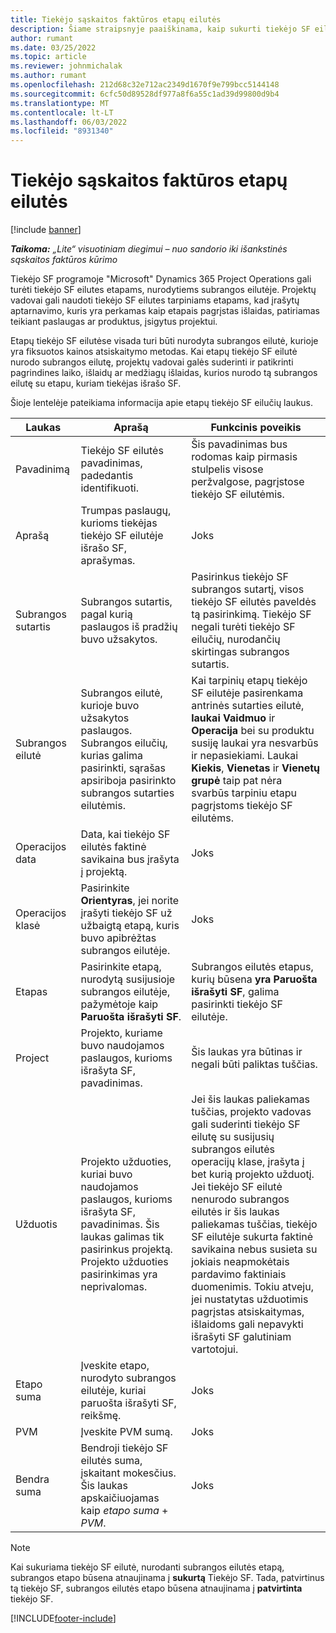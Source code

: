 ```yaml
---
title: Tiekėjo sąskaitos faktūros etapų eilutės
description: Šiame straipsnyje paaiškinama, kaip sukurti tiekėjo SF eilutes antrinės sutarties tarpiniams etapams.
author: rumant
ms.date: 03/25/2022
ms.topic: article
ms.reviewer: johnmichalak
ms.author: rumant
ms.openlocfilehash: 212d68c32e712ac2349d1670f9e799bcc5144148
ms.sourcegitcommit: 6cfc50d89528df977a8f6a55c1ad39d99800d9b4
ms.translationtype: MT
ms.contentlocale: lt-LT
ms.lasthandoff: 06/03/2022
ms.locfileid: "8931340"
---
```

# <a name="vendor-invoice-lines-for-milestones"></a>Tiekėjo sąskaitos faktūros etapų eilutės

[!include [banner](../../includes/dataverse-preview.md)]

_**Taikoma:** „Lite“ visuotiniam diegimui – nuo sandorio iki išankstinės sąskaitos faktūros kūrimo_

Tiekėjo SF programoje "Microsoft" Dynamics 365 Project Operations gali turėti tiekėjo SF eilutes etapams, nurodytiems subrangos eilutėje. Projektų vadovai gali naudoti tiekėjo SF eilutes tarpiniams etapams, kad įrašytų aptarnavimo, kuris yra perkamas kaip etapais pagrįstas išlaidas, patiriamas teikiant paslaugas ar produktus, įsigytus projektui.

Etapų tiekėjo SF eilutėse visada turi būti nurodyta subrangos eilutė, kurioje yra fiksuotos kainos atsiskaitymo metodas. Kai etapų tiekėjo SF eilutė nurodo subrangos eilutę, projektų vadovai galės suderinti ir patikrinti pagrindines laiko, išlaidų ar medžiagų išlaidas, kurios nurodo tą subrangos eilutę su etapu, kuriam tiekėjas išrašo SF.

Šioje lentelėje pateikiama informacija apie etapų tiekėjo SF eilučių laukus.

| Laukas | Aprašą | Funkcinis poveikis |
| --- | --- | --- |
| Pavadinimą | Tiekėjo SF eilutės pavadinimas, padedantis identifikuoti. | Šis pavadinimas bus rodomas kaip pirmasis stulpelis visose peržvalgose, pagrįstose tiekėjo SF eilutėmis. |
| Aprašą | Trumpas paslaugų, kurioms tiekėjas tiekėjo SF eilutėje išrašo SF, aprašymas. | Joks |
| Subrangos sutartis | Subrangos sutartis, pagal kurią paslaugos iš pradžių buvo užsakytos. | Pasirinkus tiekėjo SF subrangos sutartį, visos tiekėjo SF eilutės paveldės tą pasirinkimą. Tiekėjo SF negali turėti tiekėjo SF eilučių, nurodančių skirtingas subrangos sutartis. |
| Subrangos eilutė | Subrangos eilutė, kurioje buvo užsakytos paslaugos. Subrangos eilučių, kurias galima pasirinkti, sąrašas apsiriboja pasirinkto subrangos sutarties eilutėmis. | Kai tarpinių etapų tiekėjo SF eilutėje pasirenkama antrinės sutarties eilutė, **laukai Vaidmuo** ir **Operacija** bei su produktu susiję laukai yra nesvarbūs ir nepasiekiami. Laukai **Kiekis**, **Vienetas** ir **Vienetų grupė** taip pat nėra svarbūs tarpiniu etapu pagrįstoms tiekėjo SF eilutėms. |
| Operacijos data | Data, kai tiekėjo SF eilutės faktinė savikaina bus įrašyta į projektą. | Joks |
| Operacijos klasė | Pasirinkite **Orientyras**, jei norite įrašyti tiekėjo SF už užbaigtą etapą, kuris buvo apibrėžtas subrangos eilutėje. | Joks |
| Etapas | Pasirinkite etapą, nurodytą susijusioje subrangos eilutėje, pažymėtoje kaip **Paruošta išrašyti SF**. | Subrangos eilutės etapus, kurių būsena **yra Paruošta išrašyti SF**, galima pasirinkti tiekėjo SF eilutėje. |
| Project | Projekto, kuriame buvo naudojamos paslaugos, kurioms išrašyta SF, pavadinimas. | Šis laukas yra būtinas ir negali būti paliktas tuščias. |
| Užduotis | Projekto užduoties, kuriai buvo naudojamos paslaugos, kurioms išrašyta SF, pavadinimas. Šis laukas galimas tik pasirinkus projektą. Projekto užduoties pasirinkimas yra neprivalomas. | Jei šis laukas paliekamas tuščias, projekto vadovas gali suderinti tiekėjo SF eilutę su susijusių subrangos eilutės operacijų klase, įrašyta į bet kurią projekto užduotį. Jei tiekėjo SF eilutė nenurodo subrangos eilutės ir šis laukas paliekamas tuščias, tiekėjo SF eilutėje sukurta faktinė savikaina nebus susieta su jokiais neapmokėtais pardavimo faktiniais duomenimis. Tokiu atveju, jei nustatytas užduotimis pagrįstas atsiskaitymas, išlaidoms gali nepavykti išrašyti SF galutiniam vartotojui. |
| Etapo suma | Įveskite etapo, nurodyto subrangos eilutėje, kuriai paruošta išrašyti SF, reikšmę. | Joks |
| PVM | Įveskite PVM sumą. | Joks |
| Bendra suma | Bendroji tiekėjo SF eilutės suma, įskaitant mokesčius. Šis laukas apskaičiuojamas kaip *etapo suma* + *PVM*. | Joks |

> [!NOTE]
> Kai sukuriama tiekėjo SF eilutė, nurodanti subrangos eilutės etapą, subrangos etapo būsena atnaujinama į **sukurtą** Tiekėjo SF. Tada, patvirtinus tą tiekėjo SF, subrangos eilutės etapo būsena atnaujinama į **patvirtinta** tiekėjo SF.

[!INCLUDE[footer-include](../../includes/footer-banner.md)]
